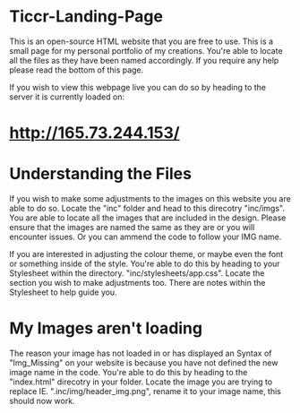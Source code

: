 # Ticcr-Landing-Page

This is an open-source HTML website that you are free to use. This is a small page for my personal portfolio of my creations.
You're able to locate all the files as they have been named accordingly. If you require any help please read the bottom of this page. 

If you wish to view this webpage live you can do so by heading to the server it is currently loaded on: 
# http://165.73.244.153/


# Understanding the Files

If you wish to make some adjustments to the images on this website you are able to do so. 
Locate the "inc" folder and head to this direcotry "inc/imgs". You are able to locate all the images that are included in the design.
Please ensure that the images are named the same as they are or you will encounter issues. Or you can ammend the code to follow your IMG name.

If you are interested in adjusting the colour theme, or maybe even the font or something inside of the style. You're able to do this by heading to your Stylesheet within the directory. "inc/stylesheets/app.css". Locate the section you wish to make adjustments too. There are notes within the Stylesheet to help guide you. 

# My Images aren't loading

The reason your image has not loaded in or has displayed an Syntax of "Img_Missing" on your website is because you have not defined the new image name in the code. 
You're able to do this by heading to the "index.html" direcotry in your folder. Locate the image you are trying to replace IE. ".inc/img/header_img.png", rename it to your image name, this should now work. 


